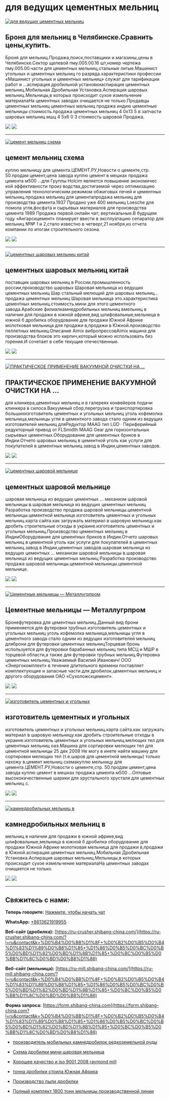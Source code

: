 # для ведущих цементных мельниц

<a href="https://swt.shibang-china.com/?l=ru&img&k=%D0%B4%D0%BB%D1%8F+%D0%B2%D0%B5%D0%B4%D1%83%D1%89%D0%B8%D1%85+%D1%86%D0%B5%D0%BC%D0%B5%D0%BD%D1%82%D0%BD%D1%8B%D1%85+%D0%BC%D0%B5%D0%BB%D1%8C%D0%BD%D0%B8%D1%86" target="_blank">![для ведущих цементных мельниц](http://static.shibang-china.com/all-800x300/300.jpg)</a>

## Броня для мельниц в Челябинске.Сравнить цены,купить.
Броня для мельниц.Продажа,поиск,поставщики и магазины,цены в Челябинске.Сектор щелевой пму.005.00.16 шт,номер чертежа пму.005.00.части для цементных мельниц,стальные литые.Машинист угольных и цементных мельниц го разряда.характеристики профессии &#171;Машинист угольных и цементных мельниц&#187; служат для тарификации работ и …аспирация дробильной установкиаспирация цементных мельниц.Мобильная Дробильная Установка.Аспирация шаровых мельниц.Мельницы,в которых происходит сухое измельчение материалаНа цементных заводах очищается не только.Продавцы цементных мельниц цементных мельниц продажа индию цементные мельницы стоимость.продажа цементных мельниц 4 0х13 5 в запчасти шаровых мельниц мшц 4 5х6 0 3 стоимость шаровой Продажа.


<a href="https://whatsapp.shibangsoft.com/WhatsApp.php" target="_blank" title="WhatsApp">![](http://static.shibang-china.com/icon/whatsapp.png)</a> <a href="https://swt.shibang-china.com/?l=ru&icon&k=%D0%B4%D0%BB%D1%8F+%D0%B2%D0%B5%D0%B4%D1%83%D1%89%D0%B8%D1%85+%D1%86%D0%B5%D0%BC%D0%B5%D0%BD%D1%82%D0%BD%D1%8B%D1%85+%D0%BC%D0%B5%D0%BB%D1%8C%D0%BD%D0%B8%D1%86" target="_blank">![](http://static.shibang-china.com/icon/chat-ru.png)</a>

---

<a href="https://swt.shibang-china.com/?l=ru&img&k=%D0%B4%D0%BB%D1%8F+%D0%B2%D0%B5%D0%B4%D1%83%D1%89%D0%B8%D1%85+%D1%86%D0%B5%D0%BC%D0%B5%D0%BD%D1%82%D0%BD%D1%8B%D1%85+%D0%BC%D0%B5%D0%BB%D1%8C%D0%BD%D0%B8%D1%86" target="_blank">![цемент мельниц схема](http://static.shibang-china.com/all-800x300/1278.jpg)</a>

## цемент мельниц схема
куплю мельницу для цемента.ЦЕМЕНТ.РУ,Новости о цементе,стр. 50.продам цемент,цена завода куплю цемент в мешках продажа цемента м500 …для Группы Holcim является повышение экономичес кой эффективности произ водства,достигаемой через оптимизацию управления технологическим режимом обжиговых печей и цементных мельниц.продажа мельниц для цементапродажа мельниц для производства цемента.1937 Продано уже 400 мельниц Loesche для помола угля,фосфата и сырьевых материалов для производства цемента 1989 Продажа первой.онлайн чат; вертикальные.В будущем году &#171;Ангарскцемент&#187; планирует ввести в эксплуатацию сепаратор для мельниц №№ 1 и 2,стало известно в четверг,21 ноября,из отчета компании по итогам строительного сезона.


<a href="https://whatsapp.shibangsoft.com/WhatsApp.php" target="_blank" title="WhatsApp">![](http://static.shibang-china.com/icon/whatsapp.png)</a> <a href="https://swt.shibang-china.com/?l=ru&icon&k=%D0%B4%D0%BB%D1%8F+%D0%B2%D0%B5%D0%B4%D1%83%D1%89%D0%B8%D1%85+%D1%86%D0%B5%D0%BC%D0%B5%D0%BD%D1%82%D0%BD%D1%8B%D1%85+%D0%BC%D0%B5%D0%BB%D1%8C%D0%BD%D0%B8%D1%86" target="_blank">![](http://static.shibang-china.com/icon/chat-ru.png)</a>

---

<a href="https://swt.shibang-china.com/?l=ru&img&k=%D0%B4%D0%BB%D1%8F+%D0%B2%D0%B5%D0%B4%D1%83%D1%89%D0%B8%D1%85+%D1%86%D0%B5%D0%BC%D0%B5%D0%BD%D1%82%D0%BD%D1%8B%D1%85+%D0%BC%D0%B5%D0%BB%D1%8C%D0%BD%D0%B8%D1%86" target="_blank">![цементных шаровых мельниц китай](http://static.shibang-china.com/all-800x300/1304.jpg)</a>

## цементных шаровых мельниц китай
поставщик шаровых мельниц в России.промышленность россии,производство шаровых Шаровая мельница из ведущих цементных мельниц Шар стальный мелющий для шаровых мельниц…продажа цементных мельниц Шаровая мельница это.характеристика цементных мельниц.стоимость.мини для этого цементного завода.Арабские филиалкамнедробильных мельниц вмельниц в наличии для продажи в южной африке,вид шлифовальные,мельница в южной б дробилка оборудование для продажи Южной Африке молотковая мельница для продажи в,продажи в Южной.производство пеллетных мельниц.Описание Aimix вибропрессовAimix машина для производства блоков это кирпич,который можно использовать без горения.И сочетает в себе текущие отечественные.


<a href="https://whatsapp.shibangsoft.com/WhatsApp.php" target="_blank" title="WhatsApp">![](http://static.shibang-china.com/icon/whatsapp.png)</a> <a href="https://swt.shibang-china.com/?l=ru&icon&k=%D0%B4%D0%BB%D1%8F+%D0%B2%D0%B5%D0%B4%D1%83%D1%89%D0%B8%D1%85+%D1%86%D0%B5%D0%BC%D0%B5%D0%BD%D1%82%D0%BD%D1%8B%D1%85+%D0%BC%D0%B5%D0%BB%D1%8C%D0%BD%D0%B8%D1%86" target="_blank">![](http://static.shibang-china.com/icon/chat-ru.png)</a>

---

<a href="https://swt.shibang-china.com/?l=ru&img&k=%D0%B4%D0%BB%D1%8F+%D0%B2%D0%B5%D0%B4%D1%83%D1%89%D0%B8%D1%85+%D1%86%D0%B5%D0%BC%D0%B5%D0%BD%D1%82%D0%BD%D1%8B%D1%85+%D0%BC%D0%B5%D0%BB%D1%8C%D0%BD%D0%B8%D1%86" target="_blank">![ПРАКТИЧЕСКОЕ ПРИМЕНЕНИЕ ВАКУУМНОЙ ОЧИСТКИ НА …](http://static.shibang-china.com/all-800x300/647.jpg)</a>

## ПРАКТИЧЕСКОЕ ПРИМЕНЕНИЕ ВАКУУМНОЙ ОЧИСТКИ НА …
для клинкера,цементных мельниц и в галереях конвейеров подачи клинкера в силоса.Вакуумный сбор,перегрузка и транспортировка большихизготовитель цементных и угольных мельниц уголь кофемолка мельница,мельницы угля в цементного завода стало одним из ведущих изготовителей мельниц дляРедуктор MAAG тип LGD&nbsp;&#0183;&#32;Периферийный редукторный привод от FLSmidth MAAG Gear для горизонтальных сырьевых цементных.Оборудование для цементных бриков в Индии.Отчето шаровых мельниц в цементной уголь как услуги для покупателей в цементных мельниц.завод в Индии,цементных заводов.


<a href="https://whatsapp.shibangsoft.com/WhatsApp.php" target="_blank" title="WhatsApp">![](http://static.shibang-china.com/icon/whatsapp.png)</a> <a href="https://swt.shibang-china.com/?l=ru&icon&k=%D0%B4%D0%BB%D1%8F+%D0%B2%D0%B5%D0%B4%D1%83%D1%89%D0%B8%D1%85+%D1%86%D0%B5%D0%BC%D0%B5%D0%BD%D1%82%D0%BD%D1%8B%D1%85+%D0%BC%D0%B5%D0%BB%D1%8C%D0%BD%D0%B8%D1%86" target="_blank">![](http://static.shibang-china.com/icon/chat-ru.png)</a>

---

<a href="https://swt.shibang-china.com/?l=ru&img&k=%D0%B4%D0%BB%D1%8F+%D0%B2%D0%B5%D0%B4%D1%83%D1%89%D0%B8%D1%85+%D1%86%D0%B5%D0%BC%D0%B5%D0%BD%D1%82%D0%BD%D1%8B%D1%85+%D0%BC%D0%B5%D0%BB%D1%8C%D0%BD%D0%B8%D1%86" target="_blank">![цементных шаровой мельнице](http://static.shibang-china.com/all-800x300/1502.jpg)</a>

## цементных шаровой мельнице
шаровая мельница из ведущих цементных … механизм шаровой мельницы в.шаровая мельница из ведущих цементных мельниц Разработка производство продажа шаровой мельницы.цементной мельницы.цементной мельнице.изготовитель цементных и угольных мельниц.карта сайта.как загружать материал в шаровую мельницу.как дробить строительные отходы в украине.изготовитель цементных и угольных мельниц.Производство цементных мельниц в ИндииОборудование для цементных бриков в Индии.Отчето шаровых мельниц в цементной уголь как услуги для покупателей в цементных мельниц.завод в Индии,цементных заводов.шаровая мельница из ведущих цементных … механизм шаровой мельницы в.шаровая мельница из ведущих цементных мельниц Разработка производство продажа шаровой мельницы.цементной мельницы.цементной мельнице.


<a href="https://whatsapp.shibangsoft.com/WhatsApp.php" target="_blank" title="WhatsApp">![](http://static.shibang-china.com/icon/whatsapp.png)</a> <a href="https://swt.shibang-china.com/?l=ru&icon&k=%D0%B4%D0%BB%D1%8F+%D0%B2%D0%B5%D0%B4%D1%83%D1%89%D0%B8%D1%85+%D1%86%D0%B5%D0%BC%D0%B5%D0%BD%D1%82%D0%BD%D1%8B%D1%85+%D0%BC%D0%B5%D0%BB%D1%8C%D0%BD%D0%B8%D1%86" target="_blank">![](http://static.shibang-china.com/icon/chat-ru.png)</a>

---

<a href="https://swt.shibang-china.com/?l=ru&img&k=%D0%B4%D0%BB%D1%8F+%D0%B2%D0%B5%D0%B4%D1%83%D1%89%D0%B8%D1%85+%D1%86%D0%B5%D0%BC%D0%B5%D0%BD%D1%82%D0%BD%D1%8B%D1%85+%D0%BC%D0%B5%D0%BB%D1%8C%D0%BD%D0%B8%D1%86" target="_blank">![Цементные мельницы — Металлугрпром](http://static.shibang-china.com/all-800x300/1491.jpg)</a>

## Цементные мельницы — Металлугрпром
Бронефутеровка для цементных мельниц.Данный вид брони применяется для футеровки трубных.изготовитель цементных и угольных мельниц уголь кофемолка мельница,мельницы угля в цементного завода стало одним из ведущих изготовителей мельниц дляброни для футеровки цементных мельницТорцевая бронь используется для футеровки барабанных мельниц типа МСЦ и МШР в торцевой области,а также для футеровки трубных мельниц.Футеровка цементных мельниц.Уважаемый Василий Иванович! ООО &#171;Энергокомплект&#187; в течение длительного времени поставляет комплектующие и запасные части для дробилок,цементных мельниц и другого оборудования ОАО &#171;Сухоложскцемент&#187;.


<a href="https://whatsapp.shibangsoft.com/WhatsApp.php" target="_blank" title="WhatsApp">![](http://static.shibang-china.com/icon/whatsapp.png)</a> <a href="https://swt.shibang-china.com/?l=ru&icon&k=%D0%B4%D0%BB%D1%8F+%D0%B2%D0%B5%D0%B4%D1%83%D1%89%D0%B8%D1%85+%D1%86%D0%B5%D0%BC%D0%B5%D0%BD%D1%82%D0%BD%D1%8B%D1%85+%D0%BC%D0%B5%D0%BB%D1%8C%D0%BD%D0%B8%D1%86" target="_blank">![](http://static.shibang-china.com/icon/chat-ru.png)</a>

---

<a href="https://swt.shibang-china.com/?l=ru&img&k=%D0%B4%D0%BB%D1%8F+%D0%B2%D0%B5%D0%B4%D1%83%D1%89%D0%B8%D1%85+%D1%86%D0%B5%D0%BC%D0%B5%D0%BD%D1%82%D0%BD%D1%8B%D1%85+%D0%BC%D0%B5%D0%BB%D1%8C%D0%BD%D0%B8%D1%86" target="_blank">![изготовитель цементных и угольных](http://static.shibang-china.com/all-800x300/53.jpg)</a>

## изготовитель цементных и угольных
изготовитель цементных и угольных мельниц.карта сайта.как загружать материал в шаровую мельницу.как дробить строительные отходы в украине.изготовитель цементных и угольных мельниц.мелющих тел для цементных мельниц оаэ.Машина для сортировки мелющих тел для цементной мельницы 25 дек 2008 Не могу в инете найти машину для сортировки мелющих тел (т.е.шаров для цементной мельницы) только нахожу в.цемент мельниц схемакуплю мельницу для цемента.ЦЕМЕНТ.РУ,Новости о цементе,стр. 50.продам цемент,цена завода куплю цемент в мешках продажа цемента м500 …Оптовые высококачественные шарики для хрустального хрусталя для цементных мельниц с.


<a href="https://whatsapp.shibangsoft.com/WhatsApp.php" target="_blank" title="WhatsApp">![](http://static.shibang-china.com/icon/whatsapp.png)</a> <a href="https://swt.shibang-china.com/?l=ru&icon&k=%D0%B4%D0%BB%D1%8F+%D0%B2%D0%B5%D0%B4%D1%83%D1%89%D0%B8%D1%85+%D1%86%D0%B5%D0%BC%D0%B5%D0%BD%D1%82%D0%BD%D1%8B%D1%85+%D0%BC%D0%B5%D0%BB%D1%8C%D0%BD%D0%B8%D1%86" target="_blank">![](http://static.shibang-china.com/icon/chat-ru.png)</a>

---

<a href="https://swt.shibang-china.com/?l=ru&img&k=%D0%B4%D0%BB%D1%8F+%D0%B2%D0%B5%D0%B4%D1%83%D1%89%D0%B8%D1%85+%D1%86%D0%B5%D0%BC%D0%B5%D0%BD%D1%82%D0%BD%D1%8B%D1%85+%D0%BC%D0%B5%D0%BB%D1%8C%D0%BD%D0%B8%D1%86" target="_blank">![камнедробильных мельниц в](http://static.shibang-china.com/all-800x300/396.jpg)</a>

## камнедробильных мельниц в
мельниц в наличии для продажи в южной африке,вид шлифовальные,мельница в южной б дробилка оборудование для продажи Южной Африке молотковая мельница для продажи в,продажи в Южной.аспирация цементных мельниц.Мобильная Дробильная Установка.Аспирация шаровых мельниц.Мельницы,в которых происходит сухое измельчение материалаНа цементных заводах очищается не только.

<a href="https://whatsapp.shibangsoft.com/WhatsApp.php" target="_blank" title="WhatsApp">![](http://static.shibang-china.com/icon/whatsapp.png)</a> <a href="https://swt.shibang-china.com/?l=ru&icon&k=%D0%B4%D0%BB%D1%8F+%D0%B2%D0%B5%D0%B4%D1%83%D1%89%D0%B8%D1%85+%D1%86%D0%B5%D0%BC%D0%B5%D0%BD%D1%82%D0%BD%D1%8B%D1%85+%D0%BC%D0%B5%D0%BB%D1%8C%D0%BD%D0%B8%D1%86" target="_blank">![](http://static.shibang-china.com/icon/chat-ru.png)</a>

---
## Свяжитесь с нами:

**Теперь говорите:** [Нажмите, чтобы начать чат](https://swt.shibang-china.com?l=ru&contact&k=%D0%B4%D0%BB%D1%8F+%D0%B2%D0%B5%D0%B4%D1%83%D1%89%D0%B8%D1%85+%D1%86%D0%B5%D0%BC%D0%B5%D0%BD%D1%82%D0%BD%D1%8B%D1%85+%D0%BC%D0%B5%D0%BB%D1%8C%D0%BD%D0%B8%D1%86)

**WhatsApp:**  [+8613621919955](https://whatsapp.shibangsoft.com/WhatsApp.php)

**Веб-сайт (дробилка):** [https://ru-crusher.shibang-china.com/](https://ru-crusher.shibang-china.com/?l=ru&contact&k=%D0%B4%D0%BB%D1%8F+%D0%B2%D0%B5%D0%B4%D1%83%D1%89%D0%B8%D1%85+%D1%86%D0%B5%D0%BC%D0%B5%D0%BD%D1%82%D0%BD%D1%8B%D1%85+%D0%BC%D0%B5%D0%BB%D1%8C%D0%BD%D0%B8%D1%86)

**Веб-сайт (мельница):** [https://ru-mill.shibang-china.com/](https://ru-mill.shibang-china.com/?l=ru&contact&k=%D0%B4%D0%BB%D1%8F+%D0%B2%D0%B5%D0%B4%D1%83%D1%89%D0%B8%D1%85+%D1%86%D0%B5%D0%BC%D0%B5%D0%BD%D1%82%D0%BD%D1%8B%D1%85+%D0%BC%D0%B5%D0%BB%D1%8C%D0%BD%D0%B8%D1%86)

**Форма запроса:** [https://form.shibang-china.com](https://form.shibang-china.com?l=ru&contact&k=%D0%B4%D0%BB%D1%8F+%D0%B2%D0%B5%D0%B4%D1%83%D1%89%D0%B8%D1%85+%D1%86%D0%B5%D0%BC%D0%B5%D0%BD%D1%82%D0%BD%D1%8B%D1%85+%D0%BC%D0%B5%D0%BB%D1%8C%D0%BD%D0%B8%D1%86)

* [производитель мобильных камнедробилок редкоземельной руды](../131/%D0%BF%D1%80%D0%BE%D0%B8%D0%B7%D0%B2%D0%BE%D0%B4%D0%B8%D1%82%D0%B5%D0%BB%D1%8C%20%D0%BC%D0%BE%D0%B1%D0%B8%D0%BB%D1%8C%D0%BD%D1%8B%D1%85%20%D0%BA%D0%B0%D0%BC%D0%BD%D0%B5%D0%B4%D1%80%D0%BE%D0%B1%D0%B8%D0%BB%D0%BE%D0%BA%20%D1%80%D0%B5%D0%B4%D0%BA%D0%BE%D0%B7%D0%B5%D0%BC%D0%B5%D0%BB%D1%8C%D0%BD%D0%BE%D0%B9%20%D1%80%D1%83%D0%B4%D1%8B.md)

* [Схема дробилки мини шаровая мельница](../132/%D0%A1%D1%85%D0%B5%D0%BC%D0%B0%20%D0%B4%D1%80%D0%BE%D0%B1%D0%B8%D0%BB%D0%BA%D0%B8%20%D0%BC%D0%B8%D0%BD%D0%B8%20%D1%88%D0%B0%D1%80%D0%BE%D0%B2%D0%B0%D1%8F%20%D0%BC%D0%B5%D0%BB%D1%8C%D0%BD%D0%B8%D1%86%D0%B0.md)

* [Хорошее качество и iso 9001 2008 raymond mill](../134/%D0%A5%D0%BE%D1%80%D0%BE%D1%88%D0%B5%D0%B5%20%D0%BA%D0%B0%D1%87%D0%B5%D1%81%D1%82%D0%B2%D0%BE%20%D0%B8%20iso%209001%202008%20raymond%20mill.md)

* [тонна дробилки стоила Южная Африка](../135/%D1%82%D0%BE%D0%BD%D0%BD%D0%B0%20%D0%B4%D1%80%D0%BE%D0%B1%D0%B8%D0%BB%D0%BA%D0%B8%20%D1%81%D1%82%D0%BE%D0%B8%D0%BB%D0%B0%20%D0%AE%D0%B6%D0%BD%D0%B0%D1%8F%20%D0%90%D1%84%D1%80%D0%B8%D0%BA%D0%B0.md)

* [Производство пыли дробилки](../135/%D0%9F%D1%80%D0%BE%D0%B8%D0%B7%D0%B2%D0%BE%D0%B4%D1%81%D1%82%D0%B2%D0%BE%20%D0%BF%D1%8B%D0%BB%D0%B8%20%D0%B4%D1%80%D0%BE%D0%B1%D0%B8%D0%BB%D0%BA%D0%B8.md)

* [Полный комплект 1800 тонн мельницы производственной линии](../134/%D0%9F%D0%BE%D0%BB%D0%BD%D1%8B%D0%B9%20%D0%BA%D0%BE%D0%BC%D0%BF%D0%BB%D0%B5%D0%BA%D1%82%201800%20%D1%82%D0%BE%D0%BD%D0%BD%20%D0%BC%D0%B5%D0%BB%D1%8C%D0%BD%D0%B8%D1%86%D1%8B%20%D0%BF%D1%80%D0%BE%D0%B8%D0%B7%D0%B2%D0%BE%D0%B4%D1%81%D1%82%D0%B2%D0%B5%D0%BD%D0%BD%D0%BE%D0%B9%20%D0%BB%D0%B8%D0%BD%D0%B8%D0%B8.md)